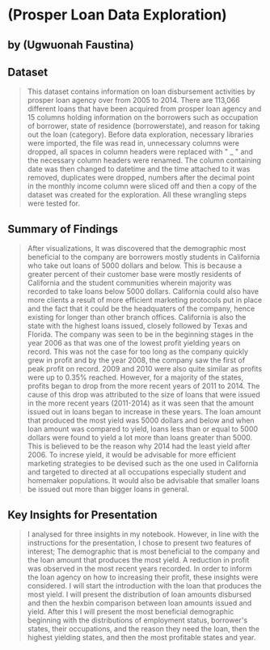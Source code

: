 # (Prosper Loan Data Exploration)
## by (Ugwuonah Faustina)


## Dataset

> This dataset contains information on loan disbursement activities by prosper loan agency over from 2005 to 2014. There are 113,066 different loans that have been acquired from prosper loan agency and 15 columns holding information on the borrowers such as occupation of borrower, state of residence (borrowerstate), and reason for taking out the loan (category). Before data exploration, necessary libraries were imported, the file was read in, unnecessary columns were dropped, all spaces in column headers were replaced with " _ " and the necessary column headers were renamed. The column containing date was then changed to datetime and the time attached to it was removed, duplicates were dropped, numbers after the decimal point in the monthly income column were sliced off and then a copy of the dataset was created for the exploration. All these wrangling steps were tested for.

## Summary of Findings

> After visualizations, It was discovered that the demographic most beneficial to the company are borrowers mostly students in California who take out loans of 5000 dollars and below. This is because a greater percent of their customer base were mostly residents of California and the student communities wherein majority was recorded to take loans below 5000 dollars. California could also have more clients a result of more efficient marketing protocols put in place and the fact that it could be the headquaters of the company, hence existing for longer than other branch offices. California is also the state with the highest loans issued, closely followed by Texas and Florida. The company was seen to be in the beginning stages in the year 2006 as that was one of the lowest profit yielding years on record. This was not the case for too long as the company quickly grew in profit and by the year 2008, the company saw the first of peak profit on record. 2009 and 2010 were also quite similar as profits were up to 0.35% reached. However, for a majority of the states, profits began to drop from the more recent years of 2011 to 2014. The cause of this drop was attributed to the size of loans that were issued in the more recent years (2011-2014) as it was seen that the amount issued out in loans began to increase in these years. The loan amount that produced the most yield was 5000 dollars and below and when loan amount was compared to yield, loans less than or equal to 5000 dollars were found to yield a lot more than loans greater than 5000. This is believed to be the reason why 2014 had the least yield after 2006. To increse yield, it would be advisable for more efficient marketing strategies to be devised such as the one used in California and targeted to directed at all occupations especially student and homemaker populations. It would also be advisable that smaller loans be issued out more than bigger loans in general.


## Key Insights for Presentation

>I analysed for three insights in my notebook. However, in line with the instructions for the presentation, I chose to present two features of interest; The demographic that is most beneficial to the company and the loan amount that produces the most yield. A reduction in profit was observed in the most recent years recorded. In order to inform the loan agency on how to increasing their profit, these insights were considered. I will start the introduction with the loan that produces the most yield. I will present the distribution of loan amounts disbursed and then the hexbin comparison between loan amounts issued and yield. 
After this I will present the most beneficial demographic beginning with the distributions of employment status, borrower's states, their occupations, and the reason they need the loan, then the highest yielding states, and then the most profitable states and year.

